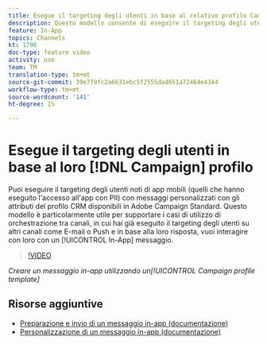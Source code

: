```yaml
---
title: Esegue il targeting degli utenti in base al relativo profilo Campaign
description: Questo modello consente di eseguire il targeting degli utenti noti di app mobili con messaggi personalizzati con gli attributi del profilo CRM disponibili in  Adobe Campaign Standard (ACS).
feature: In-App
topics: Channels
kt: 1796
doc-type: feature video
activity: use
team: TM
translation-type: tm+mt
source-git-commit: 39e7f9fc2a6631ebc5f2555dad651a72464e4344
workflow-type: tm+mt
source-wordcount: '141'
ht-degree: 1%

---
```



# Esegue il targeting degli utenti in base al loro [!DNL Campaign] profilo

Puoi eseguire il targeting degli utenti noti di app mobili (quelli che hanno eseguito l&#39;accesso all&#39;app con PII) con messaggi personalizzati con gli attributi del profilo CRM disponibili in  Adobe Campaign Standard. Questo modello è particolarmente utile per supportare i casi di utilizzo di orchestrazione tra canali, in cui hai già eseguito il targeting degli utenti su altri canali come E-mail o Push e in base alla loro risposta, vuoi interagire con loro con un [!UICONTROL In-App] messaggio.

>[!VIDEO](https://video.tv.adobe.com/v/26200?quality=12)

*Creare un messaggio in-app utilizzando un[!UICONTROL Campaign profile template]*

## Risorse aggiuntive

* [Preparazione e invio di un messaggio in-app (documentazione)](https://docs.adobe.com/content/help/en/campaign-standard/using/communication-channels/in-app-messaging/preparing-and-sending-an-in-app-message.html)
* [Personalizzazione di un messaggio in-app (documentazione)](https://docs.adobe.com/content/help/en/campaign-standard/using/communication-channels/in-app-messaging/customizing-an-in-app-message.html)
